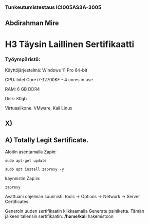### Tunkeutumistestaus ICI005AS3A-3005

## Abdirahman Mire

# H3 Täysin Laillinen Sertifikaatti

### Työympäristö:

Käyttöjärjestelmä: Windows 11 Pro 64-bit

CPU: Intel Core i7-12700KF - 4 cores in use

RAM: 6 GB DDR4

Disk: 80gb

Virtuaalikone: VMware, Kali Linux
## X)

## A) Totally Legit Sertificate.

Aloitin asentamalla Zapin: 

`sudo apt-get update`

`sudo apt install zaproxy -y`

käynnistin Zap:in:

`zaproxy`

Avattuani ohjelman suunnisti: tools -> Options -> Network -> Server Certificates.

Generoin uuden sertifikaatin klikkaamalla Generate painiketta. Tämän jälkeen tallensin sertifikaatin: **/home/kali** hakemistoon




